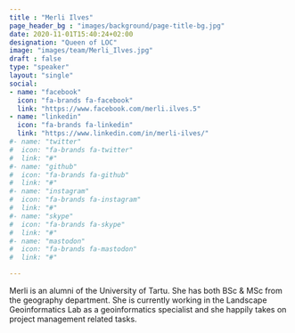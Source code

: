 ```yaml
---
title : "Merli Ilves"
page_header_bg : "images/background/page-title-bg.jpg"
date: 2020-11-01T15:40:24+02:00
designation: "Queen of LOC"
image: "images/team/Merli_Ilves.jpg"
draft : false
type: "speaker"
layout: "single"
social:
- name: "facebook"
  icon: "fa-brands fa-facebook"
  link: "https://www.facebook.com/merli.ilves.5"
- name: "linkedin"
  icon: "fa-brands fa-linkedin"
  link: "https://www.linkedin.com/in/merli-ilves/"
#- name: "twitter"
#  icon: "fa-brands fa-twitter"
#  link: "#"
#- name: "github"
#  icon: "fa-brands fa-github"
#  link: "#"
#- name: "instagram"
#  icon: "fa-brands fa-instagram"
#  link: "#"
#- name: "skype"
#  icon: "fa-brands fa-skype"
#  link: "#"
#- name: "mastodon"
#  icon: "fa-brands fa-mastodon"
#  link: "#"

---
```


Merli is an alumni of the University of Tartu. She has both BSc & MSc from the
geography department. She is currently working in the Landscape Geoinformatics
Lab as a geoinformatics specialist and she happily takes on project management related tasks. 
